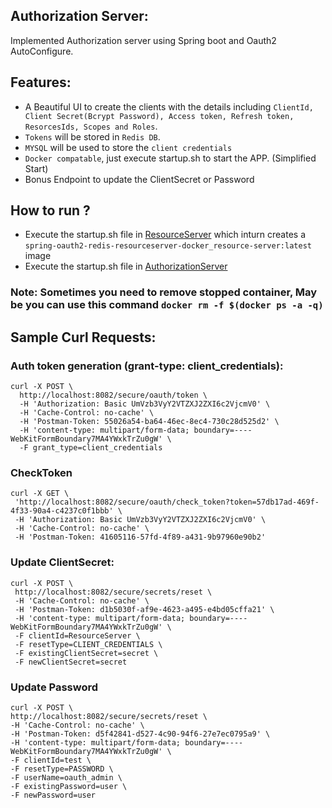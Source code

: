 ## Authorization Server:
Implemented Authorization server using Spring boot and Oauth2 AutoConfigure. 

## Features:
* A Beautiful UI to create the clients with the details including `ClientId, Client Secret(Bcrypt Password), Access token, Refresh token, ResorcesIds, Scopes and Roles`.
* `Tokens` will be stored in `Redis DB`.
* `MYSQL` will be used to store the `client credentials`
* `Docker compatable`, just execute startup.sh to start the APP. (Simplified Start)
* Bonus Endpoint to update the ClientSecret or Password 

## How to run ?
* Execute the startup.sh file in [ResourceServer](https://github.com/jinagamvasubabu/Spring-Oauth2-Redis-ResourceServer-Docker) which inturn creates a `spring-oauth2-redis-resourceserver-docker_resource-server:latest` image
* Execute the startup.sh file in [AuthorizationServer](https://github.com/jinagamvasubabu/Spring-Oauth2-Redis-AuthorizationServer-Docker)

### Note: Sometimes you need to remove stopped container, May be you can use this command `docker rm -f $(docker ps -a -q)`

## Sample Curl Requests:

### Auth token generation (grant-type: client_credentials):
```
curl -X POST \
  http://localhost:8082/secure/oauth/token \
  -H 'Authorization: Basic UmVzb3VyY2VTZXJ2ZXI6c2VjcmV0' \
  -H 'Cache-Control: no-cache' \
  -H 'Postman-Token: 55026a54-ba64-46ec-8ec4-730c28d525d2' \
  -H 'content-type: multipart/form-data; boundary=----WebKitFormBoundary7MA4YWxkTrZu0gW' \
  -F grant_type=client_credentials
  ```
 ### CheckToken 
 ```
 curl -X GET \
  'http://localhost:8082/secure/oauth/check_token?token=57db17ad-469f-4f33-90a4-c4237c0f1bbb' \
  -H 'Authorization: Basic UmVzb3VyY2VTZXJ2ZXI6c2VjcmV0' \
  -H 'Cache-Control: no-cache' \
  -H 'Postman-Token: 41605116-57fd-4f89-a431-9b97960e90b2'
 ```
 
 ### Update ClientSecret:
 ```
 curl -X POST \
  http://localhost:8082/secure/secrets/reset \
  -H 'Cache-Control: no-cache' \
  -H 'Postman-Token: d1b5030f-af9e-4623-a495-e4bd05cffa21' \
  -H 'content-type: multipart/form-data; boundary=----WebKitFormBoundary7MA4YWxkTrZu0gW' \
  -F clientId=ResourceServer \
  -F resetType=CLIENT_CREDENTIALS \
  -F existingClientSecret=secret \
  -F newClientSecret=secret
  ```
  
  ### Update Password
  ```
  curl -X POST \
  http://localhost:8082/secure/secrets/reset \
  -H 'Cache-Control: no-cache' \
  -H 'Postman-Token: d5f42841-d527-4c90-94f6-27e7ec0795a9' \
  -H 'content-type: multipart/form-data; boundary=----WebKitFormBoundary7MA4YWxkTrZu0gW' \
  -F clientId=test \
  -F resetType=PASSWORD \
  -F userName=oauth_admin \
  -F existingPassword=user \
  -F newPassword=user
  ```
  
  







